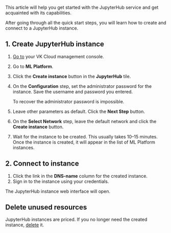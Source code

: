 This article will help you get started with the JupyterHub service and get acquainted with its capabilities.

After going through all the quick start steps, you will learn how to create and connect to a JupyterHub instance.

## 1. Create JupyterHub instance

1. [Go to](https://cloud.vk.com/app/en) your VK Cloud management console.
1. Go to **ML Platform**.
1. Click the **Create instance** button in the **JupyterHub** tile.
1. On the **Configuration** step, set the administrator password for the instance. Save the username and password you entered.

    <err>

    To recover the administrator password is impossible.

    </err>

1. Leave other parameters as default. Click the **Next Step** button.
1. On the **Select Network** step, leave the default network and click the **Create instance** button.
1. Wait for the instance to be created. This usually takes 10–15 minutes. Once the instance is created, it will appear in the list of ML Platform instances.

## 2. Connect to instance

1. Click the link in the **DNS-name** column for the created instance.
1. Sign in to the instance using your credentials.

The JupyterHub instance web interface will open.

## Delete unused resources

JupyterHub instances are priced. If you no longer need the created instance, [delete](../service-management/manage#delete) it.

